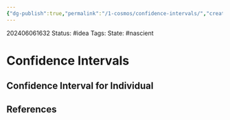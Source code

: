 ```yaml
---
{"dg-publish":true,"permalink":"/1-cosmos/confidence-intervals/","created":"2024-08-31T23:47:13.453-04:00","updated":"2024-06-06T16:32:52.266-04:00"}
---
```


202406061632
Status: #idea
Tags: 
State: #nascient
# Confidence Intervals


## Confidence Interval for Individual 
## References
